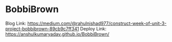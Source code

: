 # BobbiBrown 
Blog Link: https://medium.com/@rahulnishad977/construct-week-of-unit-3-project-bobbibrown-89cb9c7ff341
Deploy Link: https://anshulkumaryadav.github.io/BobbiBrown/
